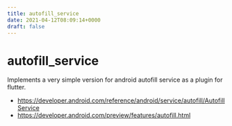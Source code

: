 ```yaml
---
title: autofill_service
date: 2021-04-12T08:09:14+0000
draft: false
---
```

# autofill_service

Implements a very simple version for android autofill service
as a plugin for flutter.

* https://developer.android.com/reference/android/service/autofill/AutofillService
* https://developer.android.com/preview/features/autofill.html

